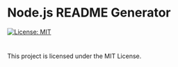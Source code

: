# Node.js README Generator

[![License: MIT](https://img.shields.io/badge/License-MIT-blue.svg)](https://opensource.org/licenses/MIT)

#
This project is licensed under the MIT License.